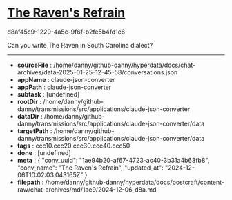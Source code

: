 # [The Raven's Refrain](https://claude.ai/chat/1ae94b20-af67-4723-ac40-3b31a4b63fb8)

d8af45c9-1229-4a5c-9f6f-b2fe5b4fd1c6

Can you write The Raven in South Carolina  dialect?

---

* **sourceFile** : /home/danny/github-danny/hyperdata/docs/chat-archives/data-2025-01-25-12-45-58/conversations.json
* **appName** : claude-json-converter
* **appPath** : claude-json-converter
* **subtask** : [undefined]
* **rootDir** : /home/danny/github-danny/transmissions/src/applications/claude-json-converter
* **dataDir** : /home/danny/github-danny/transmissions/src/applications/claude-json-converter/data
* **targetPath** : /home/danny/github-danny/transmissions/src/applications/claude-json-converter/data
* **tags** : ccc10.ccc20.ccc30.ccc40.ccc50
* **done** : [undefined]
* **meta** : {
  "conv_uuid": "1ae94b20-af67-4723-ac40-3b31a4b63fb8",
  "conv_name": "The Raven's Refrain",
  "updated_at": "2024-12-06T10:02:03.043165Z"
}
* **filepath** : /home/danny/github-danny/hyperdata/docs/postcraft/content-raw/chat-archives/md/1ae9/2024-12-06_d8a.md